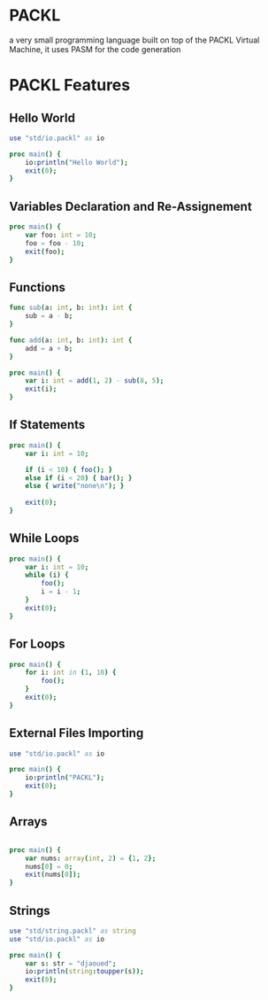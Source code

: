 # PACKL 
a very small programming language built on top of the PACKL Virtual Machine, it uses PASM for the code generation


# PACKL Features
## Hello World 

```nim
use "std/io.packl" as io

proc main() {
    io:println("Hello World");
    exit(0);
}
```

## Variables Declaration and Re-Assignement 

```nim
proc main() {
    var foo: int = 10;
    foo = foo - 10;
    exit(foo);
}
```

## Functions
```nim
func sub(a: int, b: int): int {
    sub = a - b;
}

func add(a: int, b: int): int {
    add = a + b;
}

proc main() {
    var i: int = add(1, 2) - sub(8, 5);
    exit(i);
}
```

## If Statements 

```nim
proc main() {
    var i: int = 10;

    if (i < 10) { foo(); }
    else if (i < 20) { bar(); }
    else { write("none\n"); }
    
    exit(0);
}
```

## While Loops

```nim
proc main() {
    var i: int = 10;
    while (i) {
        foo();
        i = i - 1;
    }
    exit(0);
}
```


## For Loops
```nim
proc main() {
    for i: int in (1, 10) {
        foo();
    }
    exit(0);
}
```

## External Files Importing

```nim 
use "std/io.packl" as io

proc main() {
    io:println("PACKL");
    exit(0);
}

```

## Arrays

```nim

proc main() {
    var nums: array(int, 2) = {1, 2};
    nums[0] = 0;
    exit(nums[0]);
}
```

## Strings 

```nim
use "std/string.packl" as string
use "std/io.packl" as io

proc main() {
    var s: str = "djaoued";
    io:println(string:toupper(s));
    exit(0);
}
```